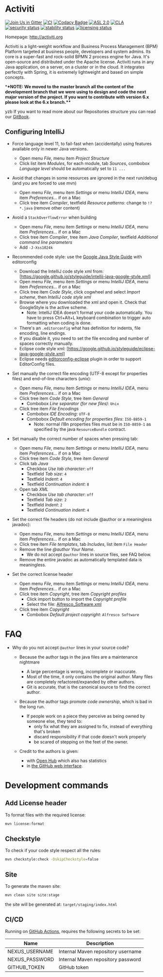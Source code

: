 



# Activiti
[![Join Us in Gitter](https://badges.gitter.im/Activiti/Activiti7.svg)](
https://gitter.im/Activiti/Activiti7?utm_source=badge&utm_medium=badge&utm_campaign=pr-badge&utm_content=badge)
[![CI](https://github.com/Activiti/Activiti/actions/workflows/main.yml/badge.svg)](https://github.com/Activiti/Activiti/actions/workflows/main.yml)
[![Codacy Badge](https://api.codacy.com/project/badge/Grade/8035801ae94c441981f363fa99824a33)](https://www.codacy.com/gh/Activiti/Activiti?utm_source=github.com&utm_medium=referral&utm_content=Activiti/Activiti&utm_campaign=Badge_Grade)
[![ASL 2.0](https://img.shields.io/hexpm/l/plug.svg)](https://github.com/Activiti/Activiti/blob/develop/LICENSE.txt)
[![CLA](https://cla-assistant.io/readme/badge/Activiti/Activiti)](https://cla-assistant.io/Activiti/Activiti)
[![security status](https://www.meterian.io/badge/gh/Activiti/Activiti/security)](https://www.meterian.io/report/gh/Activiti/Activiti)
[![stability status](https://www.meterian.io/badge/gh/Activiti/Activiti/stability)](https://www.meterian.io/report/gh/Activiti/Activiti)
[![licensing status](https://www.meterian.io/badge/gh/Activiti/Activiti/licensing)](https://www.meterian.io/report/gh/Activiti/Activiti)

Homepage: <http://activiti.org>






Activiti is a light-weight workflow and Business Process Management (BPM) Platform targeted at business people, developers and system admins. Its core is a super-fast and rock-solid BPMN 2 process engine for Java. It's open-source and distributed under the Apache license. Activiti runs in any Java application, on a server, on a cluster or in the cloud. It integrates perfectly with Spring, it is extremely lightweight and based on simple concepts.

\***\*NOTE: We moved to the master branch all the content of the development branch that we were using to design and code the next major version of the project. If you want to contribute with version 6.x please look at the 6.x branch.\*\***


yzb
If you want to read more about our Repositories structure you can read our [GitBook](https://activiti.gitbooks.io/activiti-7-developers-guide/content/).

## Configuring IntelliJ

- Force language level 11, to fail-fast when (accidentally) using features available only in newer Java versions.

  - Open menu _File_, menu item _Project Structure_
  - Click list item _Modules_, for each module, tab _Sources_, combobox _Language level_ should be automatically set to `11 ...`

- Avoid that changes in some resources are ignored in the next run/debug (and you are forced to use mvn)

  - Open menu _File_, menu item _Settings_ or menu _IntelliJ IDEA_, menu item _Preferences..._ if on a Mac
  - Click tree item _Compiler_, textfield _Resource patterns_: change to `!?*.java` (remove other content)

- Avoid a `StackOverflowError` when building

  - Open menu _File_, menu item _Settings_ or menu _IntelliJ IDEA_, menu item _Preferences..._ if on a Mac
  - Click tree item _Compiler_, tree item _Java Compiler_, textfield _Additional command line parameters_
  - Add `-J-Xss1024k`

- Recommended code style: use the [Google Java Style Guide](https://google.github.io/styleguide/javaguide.html) with editorconfig

  - Download the IntelliJ code style xml from: [https://google.github.io/styleguide/intellij-java-google-style.xml]
  - Open menu _File_, menu item _Settings_ or menu _IntelliJ IDEA_, menu item _Preferences..._ if on a Mac
  - Click tree item _Code Style_, click cogwheel and select _Import scheme_, then _IntelliJ code style xml_
  - Browse where you downloaded the xml and open it. Check that GoogleStyle is the active scheme.
    - Note: IntelliJ IDEA doesn't format your code automatically. You have to press Ctrl+Alt+L keyboard combination to trigger auto formatting when coding is done.
  - There's an `.editorconfig` what has definition for indents, file encoding, line endings.
  - If you disable it, you need to set the file encoding and number of spaces correctly manually.
  - Eclipse code style xml: [https://google.github.io/styleguide/eclipse-java-google-style.xml]
  - Eclipse needs [editorconfig-eclipse](https://marketplace.eclipse.org/content/editorconfig-eclipse) plugin in order to support EditorConfig files.

- Set manually the correct file encoding (UTF-8 except for properties files) and end-of-line characters (unix):

  - Open menu _File_, menu item _Settings_ or menu _IntelliJ IDEA_, menu item _Preferences..._ if on a Mac
  - Click tree item _Code Style_, tree item _General_
    - Combobox _Line separator (for new files)_: `Unix`
  - Click tree item _File Encodings_
    - Combobox _IDE Encoding_: `UTF-8`
    - Combobox _Default encoding for properties files_: `ISO-8859-1`
      - Note: normal i18n properties files must be in `ISO-8859-1` as specified by the java `ResourceBundle` contract.

- Set manually the correct number of spaces when pressing tab:

  - Open menu _File_, menu item _Settings_ or menu _IntelliJ IDEA_, menu item _Preferences..._ if on a Mac
  - Click tree item _Code Style_, tree item _General_
  - Click tab _Java_
    - Checkbox _Use tab character_: `off`
    - Textfield _Tab size_: `4`
    - Textfield _Indent_: `4`
    - Textfield _Continuation indent_: `8`
  - Open tab _XML_
    - Checkbox _Use tab character_: `off`
    - Textfield _Tab size_: `2`
    - Textfield _Indent_: `2`
    - Textfield _Continuation indent_: `4`

- Set the correct file headers (do not include @author or a meaningless javadoc):

  - Open menu _File_, menu item _Settings_ or menu _IntelliJ IDEA_, menu item _Preferences..._ if on a Mac
  - Click tree item _File templates_, tab _Includes_, list item `File Header`
  - Remove the line _@author Your Name_.
    - We do not accept `@author` lines in source files, see FAQ below.
  - Remove the entire javadoc as automatically templated data is meaningless.

- Set the correct license header
  - Open menu _File_, menu item _Settings_ or menu _IntelliJ IDEA_, menu item _Preferences..._ if on a Mac
  - Click tree item _Copyright_, tree item _Copyright profiles_
    - Click import button to import the _Copyright profile_
    - Select the file: [Alfresco_Software.xml](./ide-configuration/intellij-configuration/copyright/Alfresco_Software.xml)
  - Click tree item _Copyright_
    - Combobox _Default project copyright_: `Alfresco Software`

# FAQ

- Why do you not accept `@author` lines in your source code?

  - Because the author tags in the java files are a maintenance nightmare

    - A large percentage is wrong, incomplete or inaccurate.
    - Most of the time, it only contains the original author. Many files are completely refactored/expanded by other authors.
    - Git is accurate, that is the canonical source to find the correct author.

  - Because the author tags promote _code ownership_, which is bad in the long run.

    - If people work on a piece they perceive as being owned by someone else, they tend to:
      - only fix what they are assigned to fix, instead of everything that's broken
      - discard responsibility if that code doesn't work properly
      - be scared of stepping on the feet of the owner.

  - Credit to the authors is given:
    - with [Open Hub](https://www.openhub.net/p/activiti/contributors) which also has statistics
    - in [the GitHub web interface](https://github.com/activiti).

# Development commands

## Add License header

To format files with the required license:

```bash
mvn license:format
```

## Checkstyle

To check if your code style respect all the rules:

```bash
mvn checkstyle:check -DskipCheckstyle=false
```

## Site

To generate the maven site:

```bash
mvn clean site site:stage
```

the site will be generated at: `target/staging/index.html`

## CI/CD

Running on [GitHub Actions](https://github.com/features/actions), requires the following secrets to be set:

| Name           | Description                        |
| -------------- | ---------------------------------- |
| NEXUS_USERNAME | Internal Maven repository username |
| NEXUS_PASSWORD | Internal Maven repository password |
| GITHUB_TOKEN   | GitHub token                       |
